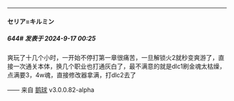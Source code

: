 ﻿
*****

####  セリア=キルミン  
##### 644#       发表于 2024-9-17 00:25

爽玩了十几个小时，一开始不停打第一章很痛苦，一旦解锁火2就秒变爽游了，直接一次通关本体，换几个职业也打通灰白了，最不满意的就是dlc1刷金魂太枯燥，点满要3，4w魂，直接修改器拿满，打dlc2去了

—— 来自 [鹅球](https://www.pgyer.com/xfPejhuq) v3.0.0.82-alpha

